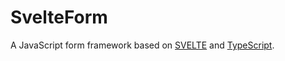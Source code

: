 # SvelteForm

A JavaScript form framework based on [SVELTE](https://svelte.dev/) and [TypeScript](https://www.typescriptlang.org/).